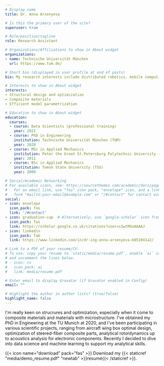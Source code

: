 ```yaml
---
# Display name
title: Dr. Anna Arsenyeva

# Is this the primary user of the site?
superuser: true

# Role/position/tagline
role: Research Assistant

# Organizations/Affiliations to show in About widget
organizations:
- name: Technische Universität München
  url: https://www.tum.de/

# Short bio (displayed in user profile at end of posts)
bio: My research interests include distributed robotics, mobile computing and programmable matter.

# Interests to show in About widget
interests:
- Structural design and optimization
- Composite materials
- Efficient model parametrization

# Education to show in About widget
education:
  courses:
  - course: Data Scientists (professional training)
    year: 2021
  - course: PhD in Engineering
    institution: Technische Universität München (TUM)
    year: 2020
  - course: MSc in Applied Mechanics
    institution: Peter the Great St.Petersburg Polytechnic University (SPbPU)
    year: 2011
  - course: BSc in Applied Mechanics
    institution: Tomsk State University (TSU)
    year: 2009

# Social/Academic Networking
# For available icons, see: https://sourcethemes.com/academic/docs/page-builder/#icons
#   For an email link, use "fas" icon pack, "envelope" icon, and a link in the
#   form "mailto:your-email@example.com" or "/#contact" for contact widget.
social:
- icon: envelope
  icon_pack: fas
  link: '/#contact'
- icon: graduation-cap  # Alternatively, use `google-scholar` icon from `ai` icon pack
  icon_pack: fas
  link: https://scholar.google.co.uk/citations?user=sIwtMXoAAAAJ
- icon: linkedin
  icon_pack: fab
  link: https://www.linkedin.com/in/dr-ing-anna-arsenyeva-b851041a2/

# Link to a PDF of your resume/CV.
# To use: copy your resume to `static/media/resume.pdf`, enable `ai` icons in `params.toml`, 
# and uncomment the lines below.
# - icon: cv
#   icon_pack: ai
#   link: media/resume.pdf

# Enter email to display Gravatar (if Gravatar enabled in Config)
email: ""

# Highlight the author in author lists? (true/false)
highlight_name: false
---
```


I'm really keen on strucrures and optimization, especially when it come to composite materials and materials with microstructure. I've obtained my PhD in Engineering at the TU Munich at 2020, and I've been participating in various scientific projects, ranging from aircraft wing box optimal design, optimization of steered-fiber composite parts, analytical rotordynamics up to acoustics analysis for electronic components. Recently I decided to dive into data science and machine learning to support my analytical skills.

{{< icon name="download" pack="fas" >}} Download my {{< staticref "media/demo_resume.pdf" "newtab" >}}resumé{{< /staticref >}}.
